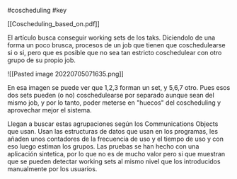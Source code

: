 #coscheduling 
#key 

[[Coscheduling_based_on.pdf]]

El artículo busca conseguir working sets de los taks. Diciendolo de una forma un poco brusca, procesos de un job que tienen que coschedulearse si o si, pero que es posible que no sea tan estricto coschedulear con otro grupo de su propio job.

![[Pasted image 20220705071635.png]]

En esa imagen se puede ver que 1,2,3 forman un set, y 5,6,7 otro. Pues esos dos sets pueden (o no) coschedulearse por separado aunque sean del mismo job, y por lo tanto, poder meterse en "huecos" del coscheduling y aprovechar mejor el sistema.



Llegan a buscar estas agrupaciones según los Communications Objects que usan. Usan las estructuras de datos que usan en los programas, les añaden unos contadores de la frecuencia de uso y el tiempo de uso y con eso luego estiman los grupos. Las pruebas se han hecho con una aplicación sintetica, por lo que no es de mucho valor pero si que muestran que se pueden detectar working sets al mismo nivel que los introducidos manualmente por los usuarios.